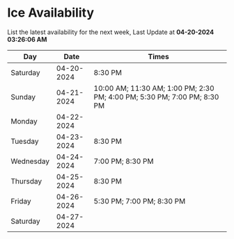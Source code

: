 # Ice Availability

List the latest availability for the next week, Last Update at **04-20-2024 03:26:06 AM**

| Day         | Date        | Times       |
| ----------- | ----------- | ----------- |
|Saturday|04-20-2024|8:30 PM|
|Sunday|04-21-2024|10:00 AM; 11:30 AM; 1:00 PM; 2:30 PM; 4:00 PM; 5:30 PM; 7:00 PM; 8:30 PM|
|Monday|04-22-2024||
|Tuesday|04-23-2024|8:30 PM|
|Wednesday|04-24-2024|7:00 PM; 8:30 PM|
|Thursday|04-25-2024|8:30 PM|
|Friday|04-26-2024|5:30 PM; 7:00 PM; 8:30 PM|
|Saturday|04-27-2024||
